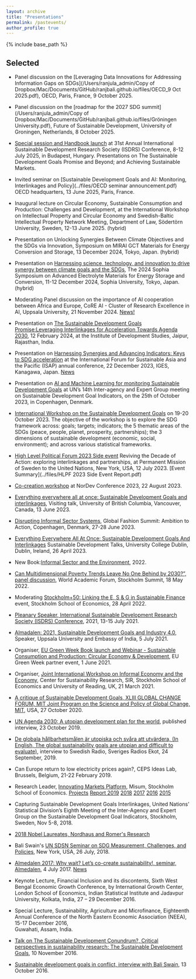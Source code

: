 ```yaml
---
layout: archive
title: "Presentations"
permalink: /pastevents/
author_profile: true
---
```


{% include base_path %}

## Selected 
* Panel discussion on the [Leveraging Data Innovations for Addressing Information Gaps on SDGs](/Users/ranjula_admin/Copy of Dropbox/Mac/Documents/GitHub/ranjbali.github.io/files/OECD_9 Oct 2025.pdf), OECD, Paris, France, 9 October 2025.

* Panel discussion on the [roadmap for the 2027 SDG summit](/Users/ranjula_admin/Copy of Dropbox/Mac/Documents/GitHub/ranjbali.github.io/files/Gröningen University.pdf), Future of Sustainable Development, University of Groningen, Netherlands, 8 October 2025.

* [Special session and Handbook launch](https://2025.isdrsconferences.org/additional-programs/?fbclid=IwY2xjawLhsblleHRuA2FlbQIxMABicmlkETE4cHhNM0Z1cFoyb1dWcVBQAR6VCuR5PSmQCwo1_RQaYij5nujp77Ub-5keH5XIE-K0jjH-R5gbiZePShVcUQ_aem_dlgFWK6tZ5w1kzD4LUYPXA) at 31st Annual International Sustainable Development Research Society (ISDRS) Conference, 8-12 July 2025, in Budapest, Hungary. Presentations on The Sustainable Development Goals Promise and Beyond; and Achieving Sustainable Markets.

* Invited seminar on [Sustainable Development Goals and AI: Monitoring, Interlinkages and Policy](../files/OECD seminar announcement.pdf) OECD headquarters, 13 June 2025, Paris, France.

* Inaugural lecture on Circular Economy, Sustainable Consumption and Production: Challenges and Development, at the International Workshop on Intellectual Property and Circular Economy and Swedish-Baltic Intellectual Property Network Meeting, Department of Law, Södertörn University, Sweden, 12-13 June 2025. (hybrid)

* Presentation on Unlocking Synergies Between Climate Objectives and the SDGs via Innovation, Symposium on MIRAI GCT Materials for Energy Conversion and Storage, 13 December 2024, Tokyo, Japan. (hybrid)

* Presentation on [Harnessing science, technology, and innovation to drive synergy between climate goals and the SDGs](https://piloti.sophia.ac.jp/assets/uploads/2024/10/28133255/Sophia_Symposium_program_2024.pdf), The  2024 Sophia Symposium on Advanced Electrolyte Materials for Energy Storage and Conversion, 11-12 December 2024, Sophia University, Tokyo, Japan. (hybrid)

* Moderating Panel discussion on the importance of AI cooperation between Africa and Europe, CoRE AI - Cluster of Research Excellence in AI, Uppsala University, 21 November 2024. [News!](https://www.linkedin.com/posts/africaeurope-core-ai_africaeuropecore-ai-innovation-activity-7265766752020529154-J5U5?utm_source=share&utm_medium=member_desktop)

* Presentation on [The Sustainable Development Goals Promise:Leveraging Interlinkages for Acceleration Towards Agenda 2030](https://www.idsj.org/event/seminar-on-the-sustainable-development-goals-promise-leveraging-interlinkages-for-acceleration-towards-agenda-2030/), 12 February 2024, at the Institute of Development Studies, Jaipur, Rajasthan, India.

* Presentation on [Harnessing Synergies and Advancing Indicators: Keys to SDG acceleration](https://isap.iges.or.jp/2023/en/at1.html) at the International Forum for Sustainable Asia and the Pacific (ISAP) annual conference, 22 December 2023, IGES, Kanagawa, Japan. [News](https://www.hhs.se/en/research/centers/csr/news/bali-swain-is-an-invited-speaker-at-the-international-forum-for-sustainable-asia-and-the-pacific-isap-annual-conference-japan/)

* Presentation on [AI and Machine Learning for monitoring Sustainable Development Goals](https://www.hhs.se/en/research/centers/csr/news/ranjula-bali-swain-speaks-on-monitoring-sustainable-development-goals-with-ai-and-machine-learning/) at UN’s 14th Inter-agency and Expert Group meeting on Sustainable Development Goal Indicators, on the 25th of October 2023, in Copenhagen, Denmark.

* [International Workshop on the Sustainable Development Goals](https://www.hhs.se/en/research/centers/csr/news/sdg-workshop/) on 19-20 October 2023. The objective of the workshop is to explore the SDG framework across: goals; targets; indicators; the 5 thematic areas of the SDGs (peace, people, planet, prosperity, partnerships); the 3 dimensions of sustainable development (economic, social, environment); and across various statistical frameworks.

* [High Level Political Forum 2023 Side event](https://www.hhs.se/en/research/centers/csr/news/high-level-political-forum-2023-reviving-the-decade-of-action-exploring-interlinkages-and-partnerships/)  Reviving the Decade of Action: exploring interlinkages and partnerships, at Permanent Mission of Sweden to the United Nations, New York, USA, 12 July 2023. [Event Summary](../files/HLPF 2023 Side Event Report.pdf)

* [Co-creation workshop](https://www.hhs.se/en/research/centers/csr/news/co-creation-workshop-at-nordev/) at NorDev Conference 2023, 22 August 2023.

* [Everything everywhere all at once: Sustainable Development Goals and interlinkages](https://ires.ubc.ca/visiting-talk-everything-everywhere-all-at-once-sustainable-development-goals-and-interlinkages/), Visiting talk, University of British Columbia, Vancouver, Canada, 13 June 2023.

* [Disrupting Informal Sector Systems](../files/globalfashionsummit.pdf), Global Fashion Summit: Ambition to Action, Copenhagen, Denmark, 27-28 June 2023. 

* [Everything Everywhere All At Once: Sustainable Development Goals And  Interlinkages](../files/ucd_poster.pdf) Sustainable Development Talks, University College Dublin, Dublin, Ireland, 26 April 2023. 

* New Book:[Informal Sector and the Environment](https://www.hhs.se/en/about-us/news/csr/2022/new-book-on-the-informal-sector-and-the-environment-by-csrs-ranjula-bali-swain-and-university-of-readings-uma-kambhampati/), 2022.

* [Can Multidimensional Poverty Trends Leave No One Behind by 2030?”, panel discussion](https://www.sh.se/english/sodertorn-university/news/startpage/2022-04-22-sodertorn-universitys-participation-in-the-world-academic-forum-17---20-may-2022), World Academic Forum, Stockholm Summit, 18 May 2022.

* Moderating [Stockholm+50: Linking the E, S & G in Sustainable Finance](https://www.hhs.se/en/about-us/calendar/sse/2022/stockholm-50/) event, Stockholm School of Economics, 28 April 2022.

* [Pleanary Speaker, International Sustainable Development Research Society (ISDRS) Conference](https://2021.isdrsconferences.org/keynote-speakers/), 2021, 13-15 July 2021.

* [Almadalen: 2021,  Sustainable Development Goals and Industry 4.0](https://www.hhs.se/en/about-us/news/csr/2021/ranjula-bali-swain-at-almedalen-2021-5th-july-2021/), Speaker, Uppsala University and Embassy of India, 5 July 2021.

* Organiser, [EU Green Week Book launch and Webinar - Sustainable Consumption and Production: Circular Economy & Development](https://www.hhs.se/en/research/centers/csr/news/sustainable-consumption-and-production-circular-economy--development---eu-green-week-2021-partner-event/Book), EU Green Week partner event, 1 June 2021.

* Organiser, [Joint International Workshop on Informal Economy and the Economy](https://www.hhs.se/en/research/centers/csr/news/international-workshop-informal-economy-and-the-economy/), Center for Sustainability Research, SIR, Stockholm School of Economics and University of Reading, UK, 21 March 2021.

* [A critique of Sustainable Development Goals, XLIII GLOBAL CHANGE FORUM, MIT Joint Program on the Science and Policy of Global Change, MIT](https://globalchange.mit.edu/system/files/media/agendas/GCF43-Agenda-Bios-2020Oct.pdf), USA, 27 October 2020.

* [UN Agenda 2030: A utopian development plan for the world](https://www.hhs.se/en/about-us/news/sse/2019/un-agenda-2030-a-utopian-development-plan-for-the-world/), published interview, 23 October 2019.

* [De globala hållbarhetsmålen är utopiska och svåra att utvärdera, (In English, The global sustainability goals are utopian and difficult to evaluate)](https://www.hhs.se/en/about-us/news/news-from-misum/2019/de-globala-malen-ar-utopiska-och-svara-att-utvardera-misums-ranjula-bali-swain-i-sveriges-radios-ekot/), interview to Swedish Radio, Sveriges Radios Ekot, 24 September, 2019.

* Can Europe return to low electricity prices again?, CEPS Ideas Lab, Brussels, Belgium, 21-22 February 2019. 

* Research Leader, [Innovating Markets Platform](https://www.hhs.se/en/research/institutes/misum-startpage/misum-research/past-programs/misum-research/research-platforms-and-projects2/researchers-in-this-platform/), Misum, Stockholm School of Economics. [Projects](https://www.hhs.se/en/research/institutes/misum-startpage/misum-research/past-programs/misum-research/research-platforms-and-projects2/) [Report 2019](https://www.hhs.se/contentassets/ab4c8a4707124f5792098f449f4fe8d9/misum-2019-annual-report.pdf) [2018](https://www.hhs.se/contentassets/0c526b9d876b49679eb5e0f2853046ae/this-is-misum_180904.pdf) [2017](https://www.hhs.se/contentassets/41a85b8d55694dea925ff6f24ea2a87c/18139_misum-2017_mars_28.pdf) [2016](https://www.hhs.se/contentassets/e55eb9f8fc44442c888ec2870624e93f/misum-ar-2016.pdf) [2015](https://www.hhs.se/contentassets/1d3bd7dba6744c4fa79a3d0f8e805164/misum-annual-report-2015.pdf)

* Capturing Sustainable Development Goals Interlinkages, United Nations’ Statistical Division’s Eighth Meeting of the Inter-Agency and Expert Group on the Sustainable Development Goal Indicators, Stockholm, Sweden, Nov 5-8, 2018. 

* [2018 Nobel Laureates, Nordhaus and Romer's Research](https://www.hhs.se/en/about-us/news/news-from-misum/2018/two-misum-voices-on-todays-announcement-of-the-laureates-of-sveriges-riksbanks-prize-in-economic-sciences-in-memory-of-alfred-nobel/) 

* Bali Swain's [UN SDSN Seminar on SDG Measurement, Challenges, and Policies](https://www.unsdsn.org/news/2018/07/26/sdg-measurement-challenges-and-policies), New York,
  USA, 26 July, 2018.

* [Almedalen 2017: Why wait? Let’s co-create sustainability!, seminar, Almedalen](https://program.almedalsveckan.info/48094), 4 July 2017. [News](https://www.hhs.se/en/about-us/news/news-from-misum/2017/misum-i-almedalen/)

* Keynote Lecture, Financial Inclusion and its discontents, Sixth West Bengal Economic Growth Conference, by International Growth Center, London School of Economics, 
  Indian Statistical Institute and Jadavpur University, Kolkata, India, 27 – 29 December 2016.

* Special Lecture, Sustainability, Agriculture and Microfinance, Eighteenth Annual Conference of the North Eastern Economic Association (NEEA), 15-17 December 2016,  
  Guwahati, Assam, India.

* [Talk on The Sustainable Development Conundrum?, Critical perspectives in sustainability research: The Sustainable Development Goals](https://www.kth.se/en/om/miljo-hallbar-utveckling/event/arkiv/2016/stockholm-phd-student-dialogue-on-sustainability-10-november-1.673472), 10 November 2016.

* [Sustainable development goals in conflict, interview with Bali Swain](https://www.hhs.se/en/about-us/news/news-from-misum/2016/sdgs-in-conflict/), 13 October 2016.
